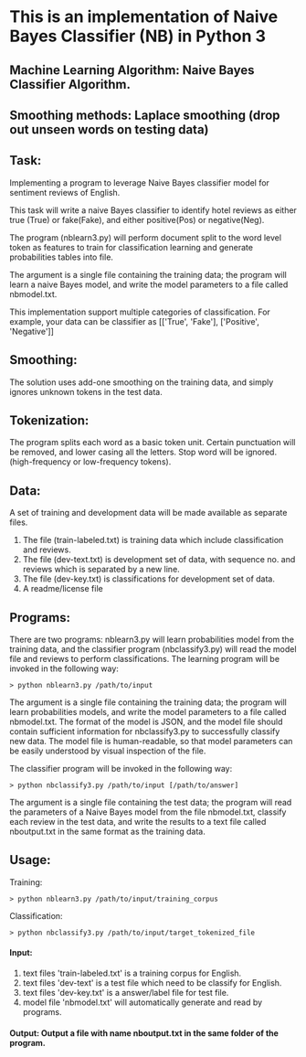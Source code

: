 # This is an implementation of Naive Bayes Classifier (NB) in Python 3

## Machine Learning Algorithm: Naive Bayes Classifier Algorithm.
## Smoothing methods: Laplace smoothing (drop out unseen words on testing data)

## Task:
Implementing a program to leverage Naive Bayes classifier model for sentiment reviews of English.

This task will write a naive Bayes classifier to identify hotel reviews as either true (True) or fake(Fake), and either positive(Pos) or negative(Neg). 

The program (nblearn3.py) will perform document split to the word level token as features to train for classification learning and generate probabilities tables into file. 

The argument is a single file containing the training data; the program will learn a naive Bayes model, 
and write the model parameters to a file called nbmodel.txt.

This implementation support multiple categories of classification. For example, your data can be classifier as [['True', 'Fake'], ['Positive', 'Negative']]

## Smoothing:
The solution uses add-one smoothing on the training data, and simply ignores unknown tokens in the test data.

## Tokenization: 
The program splits each word as a basic token unit. Certain punctuation will be removed, and lower casing all the letters. 
Stop word will be ignored. (high-frequency or low-frequency tokens). 


## Data:

A set of training and development data will be made available as separate files. 
1. The file (train-labeled.txt) is training data which include classification and reviews.
2. The file (dev-text.txt) is development set of data, with sequence no. and reviews which is separated by a new line. 
3. The file (dev-key.txt) is classifications for development set of data.
4. A readme/license file

## Programs:
There are two programs: nblearn3.py will learn probabilities model from the training data, and the classifier program (nbclassify3.py) will read the model file and reviews to perform classifications. The learning program will be invoked in the following way: 
```
> python nblearn3.py /path/to/input 
```
The argument is a single file containing the training data; the program will learn probabilities models, and write the model parameters to a file called nbmodel.txt. The format of the model is JSON, and the model file should contain sufficient information for nbclassify3.py to successfully classify new data. 
The model file is human-readable, so that model parameters can be easily understood by visual inspection of the file. 


The classifier program will be invoked in the following way: 
```
> python nbclassify3.py /path/to/input [/path/to/answer]
```
The argument is a single file containing the test data; the program will read the parameters of a Naive Bayes model from the file nbmodel.txt, classify each review in the test data, and write the results to a text file called nboutput.txt in the same format as the training data. 


## Usage: 
Training:
```
> python nblearn3.py /path/to/input/training_corpus 
```

Classification:
```
> python nbclassify3.py /path/to/input/target_tokenized_file 
```

#### Input: 
1. text files 'train-labeled.txt' is a training corpus for English.
2. text files 'dev-text' is a test file which need to be classify for English.
3. text files 'dev-key.txt' is a answer/label file for test file.
4. model file 'nbmodel.txt' will automatically generate and read by programs.

#### Output: Output a file with name nboutput.txt in the same folder of the program.


